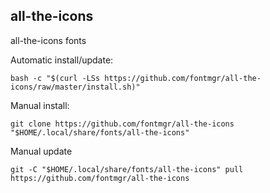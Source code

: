 ## all-the-icons
  
all-the-icons fonts  
  
Automatic install/update:
  
```shell
bash -c "$(curl -LSs https://github.com/fontmgr/all-the-icons/raw/master/install.sh)"
```
  
Manual install:
  
```shell
git clone https://github.com/fontmgr/all-the-icons "$HOME/.local/share/fonts/all-the-icons"
```
  
Manual update
  
```shell
git -C "$HOME/.local/share/fonts/all-the-icons" pull https://github.com/fontmgr/all-the-icons  
```
